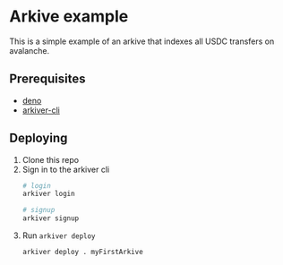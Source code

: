 # Arkive example
This is a simple example of an arkive that indexes all USDC transfers on avalanche.

## Prerequisites
* [deno](https://deno.land/)
* [arkiver-cli](https://github.com/RoboVault/robo-arkiver-cli)

## Deploying
1. Clone this repo
2. Sign in to the arkiver cli
    ```bash
    # login
    arkiver login

    # signup
    arkiver signup
    ```
3. Run `arkiver deploy`
    ```bash
    arkiver deploy . myFirstArkive
    ```